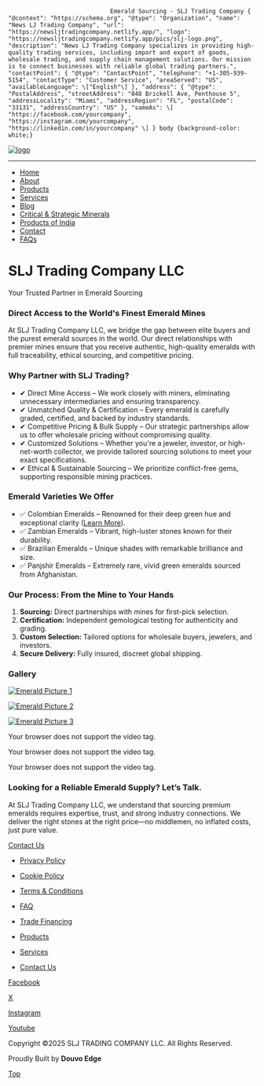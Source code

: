                                  Emerald Sourcing - SLJ Trading Company { "@context": "https://schema.org", "@type": "Organization", "name": "News LJ Trading Company", "url": "https://newsljtradingcompany.netlify.app/", "logo": "https://newsljtradingcompany.netlify.app/pics/slj-logo.png", "description": "News LJ Trading Company specializes in providing high-quality trading services, including import and export of goods, wholesale trading, and supply chain management solutions. Our mission is to connect businesses with reliable global trading partners.", "contactPoint": { "@type": "ContactPoint", "telephone": "+1-305-939-5154", "contactType": "Customer Service", "areaServed": "US", "availableLanguage": \["English"\] }, "address": { "@type": "PostalAddress", "streetAddress": "848 Brickell Ave, Penthouse 5", "addressLocality": "Miami", "addressRegion": "FL", "postalCode": "33131", "addressCountry": "US" }, "sameAs": \[ "https://facebook.com/yourcompany", "https://instagram.com/yourcompany", "https://linkedin.com/in/yourcompany" \] } body {background-color: white;}

[![logo](https://sljtradingcompany.b-cdn.net/pics/slj-logo.png)](index.html)

* * *

*   [Home](index.html)
*   [About](about.html)
*   [Products](products.html)
*   [Services](services.html)
*   [Blog](blog.html)
*   [Critical & Strategic Minerals](critical-strategic-minerals.html)
*   [Products of India](products-of-india.html)
*   [Contact](contact.html)
*   [FAQs](faq.html)

SLJ Trading Company LLC
=======================

Your Trusted Partner in Emerald Sourcing

### Direct Access to the World's Finest Emerald Mines

At SLJ Trading Company LLC, we bridge the gap between elite buyers and the purest emerald sources in the world. Our direct relationships with premier mines ensure that you receive authentic, high-quality emeralds with full traceability, ethical sourcing, and competitive pricing.

### Why Partner with SLJ Trading?

*   ✔ Direct Mine Access – We work closely with miners, eliminating unnecessary intermediaries and ensuring transparency.
*   ✔ Unmatched Quality & Certification – Every emerald is carefully graded, certified, and backed by industry standards.
*   ✔ Competitive Pricing & Bulk Supply – Our strategic partnerships allow us to offer wholesale pricing without compromising quality.
*   ✔ Customized Solutions – Whether you're a jeweler, investor, or high-net-worth collector, we provide tailored sourcing solutions to meet your exact specifications.
*   ✔ Ethical & Sustainable Sourcing – We prioritize conflict-free gems, supporting responsible mining practices.

### Emerald Varieties We Offer

*   ✅ Colombian Emeralds – Renowned for their deep green hue and exceptional clarity ([Learn More](colombian-emeralds.html)).
*   ✅ Zambian Emeralds – Vibrant, high-luster stones known for their durability.
*   ✅ Brazilian Emeralds – Unique shades with remarkable brilliance and size.
*   ✅ Panjshir Emeralds – Extremely rare, vivid green emeralds sourced from Afghanistan.

### Our Process: From the Mine to Your Hands

1.  **Sourcing:** Direct partnerships with mines for first-pick selection.
2.  **Certification:** Independent gemological testing for authenticity and grading.
3.  **Custom Selection:** Tailored options for wholesale buyers, jewelers, and investors.
4.  **Secure Delivery:** Fully insured, discreet global shipping.

### Gallery

[![Emerald Picture 1](https://sljtradingcompany.b-cdn.net/pics/emerald-pic-1.jpeg)](https://sljtradingcompany.b-cdn.net/pics/emerald-pic-1.jpeg)

[![Emerald Picture 2](https://sljtradingcompany.b-cdn.net/pics/emerald-pic-3.jpeg)](https://sljtradingcompany.b-cdn.net/pics/emerald-pic-3.jpeg)

[![Emerald Picture 3](https://sljtradingcompany.b-cdn.net/pics/emerald-pic-2.jpeg)](https://sljtradingcompany.b-cdn.net/pics/emerald-pic-2.jpeg)

 Your browser does not support the video tag.

 Your browser does not support the video tag.

 Your browser does not support the video tag.

### Looking for a Reliable Emerald Supply? Let’s Talk.

At SLJ Trading Company LLC, we understand that sourcing premium emeralds requires expertise, trust, and strong industry connections. We deliver the right stones at the right price—no middlemen, no inflated costs, just pure value.

[Contact Us](contact.html)

*   [Privacy Policy](privacy.html)
*   [Cookie Policy](cookies.html)
*   [Terms & Conditions](terms.html)
*   [FAQ](faq.html)

*   [Trade Financing](trade-financing.html)
*   [Products](products.html)
*   [Services](services.html)
*   [Contact Us](contact.html)

[Facebook](https://www.facebook.com/indonez)

[X](https://twitter.com/indonez_tw)

[Instagram](https://www.instagram.com/indonez_ig)

[Youtube](#some-link)

Copyright ©2025 SLJ TRADING COMPANY LLC. All Rights Reserved.

Proudly Built by **Douvo Edge**

[Top](#)